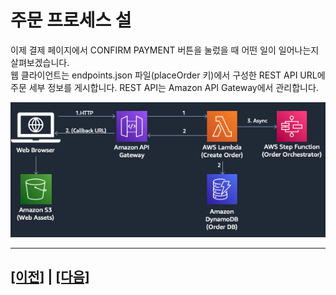 # 주문 프로세스 설

이제 결제 페이지에서 CONFIRM PAYMENT 버튼을 눌렀을 때 어떤 일이 일어나는지 살펴보겠습니다.<br>
웹 클라이언트는 endpoints.json 파일(placeOrder 키)에서 구성한 REST API URL에 주문 세부 정보를 게시합니다. REST API는 Amazon API Gateway에서 관리합니다.

![API Gateway Create Order](assets/apigw-createorder.png)


---

## [[이전]](4-navigate-awsomepets-application.md) | [[다음]](5.1-create-order-rest-api.md) 
